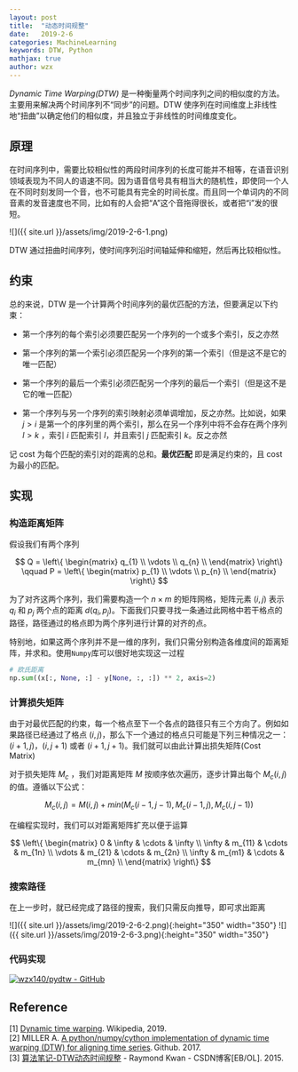 ```yaml
---
layout: post
title:  "动态时间规整"
date:   2019-2-6
categories: MachineLearning
keywords: DTW, Python
mathjax: true
author: wzx
---
```


*Dynamic Time Warping(DTW)* 是一种衡量两个时间序列之间的相似度的方法。主要用来解决两个时间序列不“同步”的问题。DTW 使序列在时间维度上非线性地“扭曲”以确定他们的相似度，并且独立于非线性的时间维度变化。





## 原理
在时间序列中，需要比较相似性的两段时间序列的长度可能并不相等，在语音识别领域表现为不同人的语速不同。因为语音信号具有相当大的随机性，即使同一个人在不同时刻发同一个音，也不可能具有完全的时间长度。而且同一个单词内的不同音素的发音速度也不同，比如有的人会把“A”这个音拖得很长，或者把“i”发的很短。

![]({{ site.url }}/assets/img/2019-2-6-1.png)

DTW 通过扭曲时间序列，使时间序列沿时间轴延伸和缩短，然后再比较相似性。

## 约束
总的来说，DTW 是一个计算两个时间序列的最优匹配的方法，但要满足以下约束：
- 第一个序列的每个索引必须要匹配另一个序列的一个或多个索引，反之亦然

- 第一个序列的第一个索引必须匹配另一个序列的第一个索引（但是这不是它的唯一匹配）

- 第一个序列的最后一个索引必须匹配另一个序列的最后一个索引（但是这不是它的唯一匹配）

- 第一个序列与另一个序列的索引映射必须单调增加，反之亦然。比如说，如果 $j>i$ 是第一个的序列里的两个索引，那么在另一个序列中将不会存在两个序列 $l>k$ ，索引 $i$ 匹配索引 $l$，并且索引 $j$ 匹配索引 $k$。反之亦然


记 cost 为每个匹配的索引对的距离的总和。**最优匹配** 即是满足约束的，且 cost 为最小的匹配。

## 实现
### 构造距离矩阵
假设我们有两个序列

$$
Q = \left\{
      \begin{matrix}
        q_{1}   \\
        \vdots  \\
        q_{n}   \\
      \end{matrix}
    \right\}  \qquad
P = \left\{
          \begin{matrix}
          p_{1}   \\
          \vdots  \\
          p_{n}   \\
          \end{matrix}
        \right\}
$$

为了对齐这两个序列，我们需要构造一个 $n \times m$ 的矩阵网格，矩阵元素 $(i, j)$ 表示 $q_i$ 和 $p_j$ 两个点的距离 $d(q_i, p_j)$。下面我们只要寻找一条通过此网格中若干格点的路径，路径通过的格点即为两个序列进行计算的对齐的点。

特别地，如果这两个序列并不是一维的序列，我们只需分别构造各维度间的距离矩阵，并求和。使用`Numpy`库可以很好地实现这一过程
```python
# 欧氏距离
np.sum((x[:, None, :] - y[None, :, :]) ** 2, axis=2)
```

### 计算损失矩阵
由于对最优匹配的约束，每一个格点至下一个各点的路径只有三个方向了。例如如果路径已经通过了格点 $(i, j)$，那么下一个通过的格点只可能是下列三种情况之一：$(i+1, j)$，$(i, j+1)$ 或者 $(i+1, j+1)$。我们就可以由此计算出损失矩阵(Cost Matrix)

对于损失矩阵 $M_c$ ，我们对距离矩阵 $M$ 按顺序依次遍历，逐步计算出每个 $M_c(i,j)$ 的值。遵循以下公式：

$$
 M_c(i,j)=M(i,j)+min(M_c(i-1,j−1),M_c(i−1,j),M_c(i,j−1))
$$

在编程实现时，我们可以对距离矩阵扩充以便于运算

$$
\left\{
      \begin{matrix}
        0 & \infty & \cdots & \infty \\
        \infty & m_{11} & \cdots & m_{1n}   \\
        \vdots & m_{21} & \cdots & m_{2n}  \\
        \infty  & m_{m1} & \cdots & m_{mn}  \\
      \end{matrix}
\right\}
$$

### 搜索路径
在上一步时，就已经完成了路径的搜索，我们只需反向推导，即可求出距离

![]({{ site.url }}/assets/img/2019-2-6-2.png){:height="350" width="350"} ![]({{ site.url }}/assets/img/2019-2-6-3.png){:height="350" width="350"}

### 代码实现
[![wzx140/pydtw - GitHub](https://gh-card.dev/repos/wzx140/pydtw.svg?fullname)](https://github.com/wzx140/pydtw)

## Reference
[1] [Dynamic time warping](https://en.wikipedia.org/w/index.php?title=Dynamic_time_warping). Wikipedia, 2019.  
[2] MILLER A. [A python/numpy/cython implementation of dynamic time warping (DTW) for aligning time series](https://github.com/andymiller/pydtw). Github. 2017.  
[3] [算法笔记-DTW动态时间规整](https://blog.csdn.net/raym0ndkwan/article/details/45614813) - Raymond Kwan - CSDN博客[EB/OL]. 2015.
